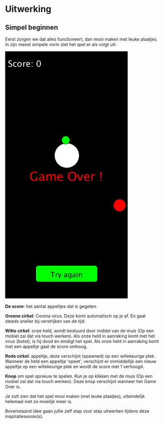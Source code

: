 # Uitwerking

## Simpel beginnen

Eerst zorgen we dat alles functioneert, dan mooi maken met leuke plaatjes. In zijn meest simpele vorm ziet het spel er als volgt uit:

![image13](images/image13.png)

**De score**: het aantal appeltjes dat is gegeten.

**Groene cirkel**: Corona virus. Deze komt automatisch op je af. En gaat steeds sneller bij verstrijken van de tijd.

**Witte cirkel**: onze held, wordt bestuurd door middel van de muis (Op een mobiel zal dat via touch werken). Als onze held in aanraking komt met het virus (botst), is hij dood en eindigt het spel. Als onze held in aanraking komt met een appeltje gaat de score omhoog.

**Rode cirkel**: appeltje, deze verschijnt (spawned) op een willekeurige plek. Wanneer de held een appeltje 'opeet', verschijnt er onmiddellijk een nieuw appeltje op een willekeurige plek en wordt de score met 1 verhoogd.

**Knop** om spel opnieuw te spelen. Kun je op klikken met de muis (Op een mobiel zal dat via touch werken). Deze knop verschijnt wanneer het Game Over is.

Je zult zien dat het spel mooi maken (met leuke plaatjes), uiteindelijk helemaal niet zo moeilijk meer is.

Bovenstaand idee gaan jullie zelf stap voor stap uitwerken tijdens deze inspiratiesessie(s).